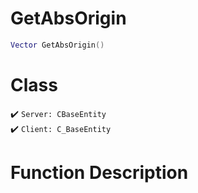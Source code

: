 # GetAbsOrigin
```lua
Vector GetAbsOrigin()
```
# Class
✔️ `Server: CBaseEntity`  
✔️ `Client: C_BaseEntity`  

# Function Description

